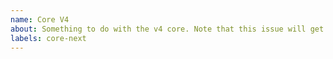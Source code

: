 ```yaml
---
name: Core V4
about: Something to do with the v4 core. Note that this issue will get transferred over to `lando/core-next`
labels: core-next
---
```

